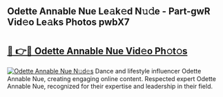 ## Odette Annable Nue Le𝚊k𝚎d N𝚞𝚍e - Part-gwR Vid𝚎o Le𝚊ks Photos pwbX7

# <h2><a href="http://fb3reli.evod.top/?m=Odette+Annable+Nue">🔗 👉🔴 Odette Annable Nue Vid𝚎o Ph𝚘t𝚘s</a></h2>

[![Odette Annable Nue N𝚞d𝚎s](https://i.imgur.com/8V9OHl7.gif)](http://fb3reli.evod.top/?m=Odette+Annable+Nue)
Dance and lifestyle influencer Odette Annable Nue, creating engaging online content. Respected expert Odette Annable Nue, recognized for their expertise and leadership in their field. 
